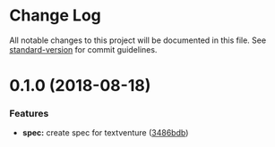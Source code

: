 # Change Log

All notable changes to this project will be documented in this file. See [standard-version](https://github.com/conventional-changelog/standard-version) for commit guidelines.

<a name="0.1.0"></a>
# 0.1.0 (2018-08-18)


### Features

* **spec:** create spec for textventure ([3486bdb](https://github.com/textventure/spec/commit/3486bdb))
